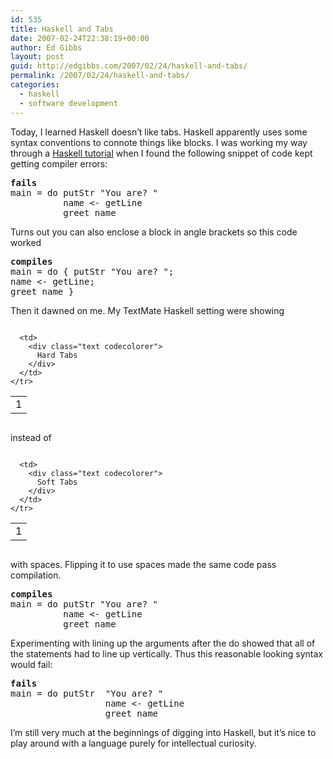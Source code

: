 ```yaml
---
id: 535
title: Haskell and Tabs
date: 2007-02-24T22:38:19+00:00
author: Ed Gibbs
layout: post
guid: http://edgibbs.com/2007/02/24/haskell-and-tabs/
permalink: /2007/02/24/haskell-and-tabs/
categories:
  - haskell
  - software development
---
```

Today, I learned Haskell doesn&#8217;t like tabs. Haskell apparently uses some syntax conventions to connote things like blocks. I was working my way through a [Haskell tutorial](http://www.iceteks.com/articles.php/haskell/2) when I found the following snippet of code kept getting compiler errors:

<pre><b>fails</b>
main = do putStr "You are? "
          name &lt;- getLine
          greet name
</pre>

Turns out you can also enclose a block in angle brackets so this code worked

<pre><b>compiles</b>
main = do { putStr "You are? ";
name &lt;- getLine;
greet name }
</pre>

Then it dawned on me. My TextMate Haskell setting were showing

<div class="codecolorer-container text vibrant overflow-off" style="overflow:auto;white-space:nowrap;">
  <table cellspacing="0" cellpadding="0">
    <tr>
      <td class="line-numbers">
        <div>
          1<br />
        </div>
      </td>
      
      <td>
        <div class="text codecolorer">
          Hard Tabs
        </div>
      </td>
    </tr>
  </table>
</div>

instead of

<div class="codecolorer-container text vibrant overflow-off" style="overflow:auto;white-space:nowrap;">
  <table cellspacing="0" cellpadding="0">
    <tr>
      <td class="line-numbers">
        <div>
          1<br />
        </div>
      </td>
      
      <td>
        <div class="text codecolorer">
          Soft Tabs
        </div>
      </td>
    </tr>
  </table>
</div>

with spaces. Flipping it to use spaces made the same code pass compilation.

<pre><b>compiles</b>
main = do putStr "You are? "
          name &lt;- getLine
          greet name
</pre>

Experimenting with lining up the arguments after the do showed that all of the statements had to line up vertically. Thus this reasonable looking syntax would fail:

<pre><b>fails</b>
main = do putStr  "You are? "
                  name &lt;- getLine
                  greet name 
</pre>

I&#8217;m still very much at the beginnings of digging into Haskell, but it&#8217;s nice to play around with a language purely for intellectual curiosity.